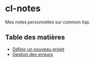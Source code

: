 # cl-notes
Mes notes personnelles sur common lisp.


## Table des matières

* [Définir un nouveau projet](projet.md)
* [Gestion des erreurs](erreurs.md)
